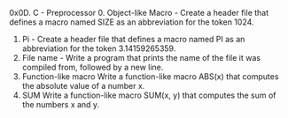 0x0D. C - Preprocessor
0. Object-like Macro -
Create a header file that defines a macro named SIZE as an abbreviation for the token 1024.
1. Pi -
Create a header file that defines a macro named PI as an abbreviation for the token 3.14159265359.
2. File name -
Write a program that prints the name of the file it was compiled from, followed by a new line.
3. Function-like macro
Write a function-like macro ABS(x) that computes the absolute value of a number x.
4. SUM
Write a function-like macro SUM(x, y) that computes the sum of the numbers x and y.
